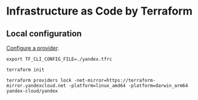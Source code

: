 # Infrastructure as Code by Terraform

## Local configuration

[Configure a provider](https://cloud.yandex.com/en-ru/docs/tutorials/infrastructure-management/terraform-quickstart#configure-provider).

```shell
export TF_CLI_CONFIG_FILE=./yandex.tfrc
```

```shell
terraform init
```

```shell
terraform providers lock -net-mirror=https://terraform-mirror.yandexcloud.net -platform=linux_amd64 -platform=darwin_arm64 yandex-cloud/yandex
```
